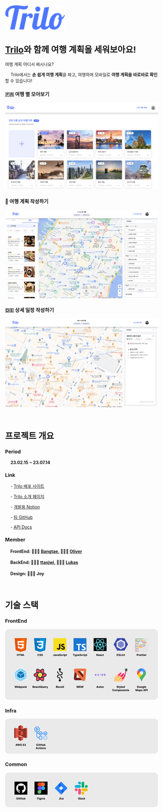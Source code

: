 <br />

<img src='./src/assets/logo.svg' width='200' alt='Trilo-Logo'/>

<br />

# [Trilo](http://cosain-trilo.com/)와 함께 여행 계획을 세워보아요!

여행 계획 어디서 짜시나요?

&emsp; Trilo에서는 **손 쉽게 여행 계획**을 짜고, 여행하며 모바일로 **여행 계획을 바로바로 확인**할 수 있습니다!

### 🇫🇷 여행 별 모아보기

![tripList](./images/tripList.png)

### 🏴󠁧󠁢󠁥󠁮󠁧󠁿 여행 계획 작성하기

![trip](./images/trip.png)

### 🇩🇪 상세 일정 작성하기

![tripDetail](./images/tripDetail.png)

<br />

# 프로젝트 개요

### Period

&emsp; **23.02.15 ~ 23.07.14**

### Link

&emsp; - [Trilo 배포 사이트](http://cosain-trilo.com/)

&emsp; - [Trilo 소개 페이지](https://www.notion.so/Trilo-7c990cfbcefb40909c0e6eec34fd6218?pvs=21)

&emsp; - [개발용 Notion](https://www.notion.so/Trilo-ddb60446d04448b185faaf1a6a9c1842?pvs=21)

&emsp; - [팀 GitHub](https://github.com/teamCoSaIn)

&emsp; - [API Docs](http://api.cosain-trilo.com/docs/)

### Member

#### &emsp; FrontEnd: 🧑🏻‍💻 **[Bangtae](https://github.com/bangdler)**, 🧑🏻‍💻 **[Oliver](https://github.com/jthw1005)**

#### &emsp; BackEnd: 🧑🏻‍💻 **[ttasjwi](https://github.com/ttasjwi)**, 🧑🏻‍💻 **[Lukas](https://github.com/pia2011)**

#### &emsp; Design: 👩🏻‍🎨 Joy

<br />

# 기술 스택

### FrontEnd

![frontend-stack](./images/frontend.png)

### Infra

![infra-stack](./images/infra.png)

### Common

![common-stack](./images/common.png)
